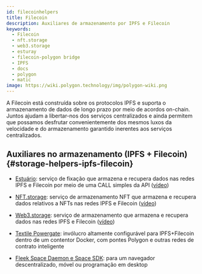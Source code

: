 ```yaml
---
id: filecoinhelpers
title: Filecoin
description: Auxiliares de armazenamento por IPFS e Filecoin
keywords:
  - Filecoin
  - nft.storage
  - web3.storage
  - esturay
  - filecoin-polygon bridge
  - IPFS
  - docs
  - polygon
  - matic
image: https://wiki.polygon.technology/img/polygon-wiki.png
---
```


A Filecoin está construída sobre os protocolos IPFS e suporta o armazenamento de dados de longo prazo por meio de acordos on-chain. Juntos ajudam a libertar-nos dos serviços centralizados e ainda permitem que possamos desfrutar convenientemente dos mesmos luxos da velocidade e do armazenamento garantido inerentes aos serviços centralizados.

## Auxiliares no armazenamento (IPFS + Filecoin) {#storage-helpers-ipfs-filecoin}

- [Estuário](https://estuary.tech): serviço de fixação que armazena e recupera dados nas redes IPFS e Filecoin por meio de uma CALL simples da API ([vídeo](https://www.youtube.com/watch?v=AHAMHbpioGw))

- [NFT.storage](https://nft.storage): serviço de armazenamento NFT que armazena e recupera dados relativos a NFTs nas redes IPFS e Filecoin ([vídeo](https://youtu.be/Ckb4RRJo-W0))

- [Web3.storage](https://web3.storage): serviço de armazenamento que armazena e recupera dados nas redes IPFS e Filecoin ([vídeo](https://youtu.be/lPEqg6oL3Nk))

- [Textile Powergate](https://docs.textile.io/powergate/): invólucro altamente configurável para IPFS+Filecoin dentro de um contentor Docker, com pontes Polygon e outras redes de contrato inteligente

- [Fleek Space Daemon e Space SDK](https://fleek.co/space-sdk/): para um navegador descentralizado, móvel ou programação em desktop

